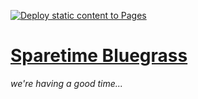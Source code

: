[![Deploy static content to Pages](https://github.com/qualityshepherd/sparetimebluegrass/actions/workflows/deploy2pages.yml/badge.svg)](https://github.com/qualityshepherd/sparetimebluegrass/actions/workflows/deploy2pages.yml)

# [Sparetime Bluegrass](https://qualityshepherd.github.io/sparetimebluegrass/)
_we're having a good time..._